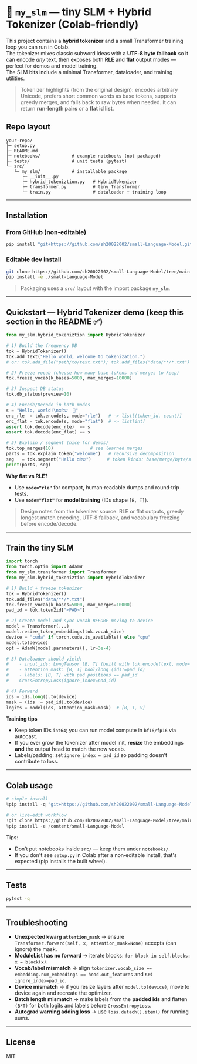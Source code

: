 # 🧠 `my_slm` — tiny SLM + Hybrid Tokenizer (Colab‑friendly)

This project contains a **hybrid tokenizer** and a small Transformer training loop you can run in Colab.  
The tokenizer mixes classic subword ideas with a **UTF‑8 byte fallback** so it can encode *any* text, then exposes both **RLE** and **flat** output modes — perfect for demos and model training.  
The SLM bits include a minimal Transformer, dataloader, and training utilities.

> Tokenizer highlights (from the original design): encodes arbitrary Unicode, prefers short common words as base tokens, supports greedy merges, and falls back to raw bytes when needed. It can return **run‑length pairs** or a **flat id list**.


## Repo layout

```
your-repo/
├─ setup.py
├─ README.md
├─ notebooks/            # example notebooks (not packaged)
├─ tests/                # unit tests (pytest)
└─ src/
   └─ my_slm/            # installable package
      ├─ __init__.py
      ├─ hybrid_tokeniztion.py   # HybridTokenizer
      ├─ transformer.py          # tiny Transformer
      └─ train.py                # dataloader + training loop
```

---

## Installation

### From GitHub (non‑editable)
```bash
pip install "git+https://github.com/sh20022002/small-Language-Model.git@main"
```

### Editable dev install
```bash
git clone https://github.com/sh20022002/small-Language-Model/tree/main.git
pip install -e ./small-Language-Model
```

> Packaging uses a `src/` layout with the import package **`my_slm`**.


---

## Quickstart — Hybrid Tokenizer demo (keep this section in the README ✅)

```python
from my_slm.hybrid_tokeniztion import HybridTokenizer

# 1) Build the frequency DB
tok = HybridTokenizer()
tok.add_text("Hello world, welcome to tokenization.")
# or: tok.add_file("path/to/text.txt"); tok.add_files("data/**/*.txt")

# 2) Freeze vocab (choose how many base tokens and merges to keep)
tok.freeze_vocab(k_bases=5000, max_merges=10000)

# 3) Inspect DB status
tok.db_status(preview=10)

# 4) Encode/Decode in both modes
s = "Hello, world!\nשלום  🙂"
enc_rle  = tok.encode(s, mode="rle")   # -> list[(token_id, count)]
enc_flat = tok.encode(s, mode="flat")  # -> list[int]
assert tok.decode(enc_rle)  == s
assert tok.decode(enc_flat) == s

# 5) Explain / segment (nice for demos)
tok.top_merges(10)              # see learned merges
parts = tok.explain_token("welcome")   # recursive decomposition
seg   = tok.segment("Hello שלום")      # token kinds: base/merge/byte/sp/nl
print(parts, seg)
```

**Why flat vs RLE?**  
- Use **`mode="rle"`** for compact, human‑readable dumps and round‑trip tests.  
- Use **`mode="flat"`** for **model training** (IDs shape `[B, T]`).

> Design notes from the tokenizer source: RLE or flat outputs, greedy longest‑match encoding, UTF‑8 fallback, and vocabulary freezing before encode/decode.


---

## Train the tiny SLM

```python
import torch
from torch.optim import AdamW
from my_slm.transformer import Transformer
from my_slm.hybrid_tokeniztion import HybridTokenizer

# 1) Build + freeze tokenizer
tok = HybridTokenizer()
tok.add_files("data/**/*.txt")
tok.freeze_vocab(k_bases=5000, max_merges=10000)
pad_id = tok.token2id["<PAD>"]

# 2) Create model and sync vocab BEFORE moving to device
model = Transformer(...)
model.resize_token_embeddings(tok.vocab_size)
device = "cuda" if torch.cuda.is_available() else "cpu"
model.to(device)
opt = AdamW(model.parameters(), lr=3e-4)

# 3) Dataloader should yield:
#    - input_ids: LongTensor [B, T] (built with tok.encode(text, mode='flat'))
#    - attention_mask: [B, T] bool/long (ids!=pad_id)
#    - labels: [B, T] with pad positions == pad_id
#    CrossEntropyLoss(ignore_index=pad_id)

# 4) Forward
ids = ids.long().to(device)
mask = (ids != pad_id).to(device)
logits = model(ids, attention_mask=mask)  # [B, T, V]
```

**Training tips**
- Keep token IDs `int64`; you can run model compute in `bf16/fp16` via autocast.
- If you ever grow the tokenizer after model init, **resize** the embeddings **and** the output head to match the new vocab.
- Labels/padding: set `ignore_index = pad_id` so padding doesn’t contribute to loss.


---

## Colab usage

```python
# simple install
%pip install -q "git+https://github.com/sh20022002/small-Language-Model/tree/main.git@main"

# or live-edit workflow
!git clone https://github.com/sh20022002/small-Language-Model/tree/main.git
%pip install -e /content/small-Language-Model
```

Tips:
- Don’t put notebooks inside `src/` — keep them under `notebooks/`.
- If you don't see `setup.py` in Colab after a non‑editable install, that's expected (pip installs the built wheel).


---

## Tests
```bash
pytest -q
```

---

## Troubleshooting

- **Unexpected kwarg `attention_mask`** → ensure `Transformer.forward(self, x, attention_mask=None)` accepts (can ignore) the mask.
- **ModuleList has no forward** → iterate blocks: `for block in self.blocks: x = block(x)`.
- **Vocab/label mismatch** → align `tokenizer.vocab_size == embedding.num_embeddings == head.out_features` and set `ignore_index=pad_id`.
- **Device mismatch** → if you resize layers after `model.to(device)`, move to device again and recreate the optimizer.
- **Batch length mismatch** → make labels from the **padded ids** and flatten `(B*T)` for both logits and labels before `CrossEntropyLoss`.
- **Autograd warning adding loss** → use `loss.detach().item()` for running sums.

---

## License
MIT

